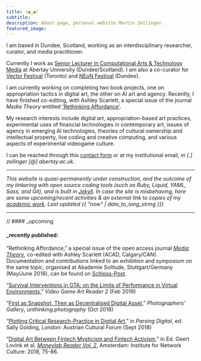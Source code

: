 ```yaml
---
title: (◕‿◕)
subtitle:
description: About page, personal website Martin Zeilinger.
featured_image:
---
```

I am based in Dundee, Scotland, working as an interdisciplinary researcher, curator, and media practitioner.

Currently I work as [Senior Lecturer in Computational Arts & Technology Media](https://rke.abertay.ac.uk/en/persons/martin-zeilinger) at Abertay University (Dundee/Scotland). I am also a co-curator for [Vector Festival](http://vectorfestival.org/) (Toronto) and [NEoN Festival](https://northeastofnorth.com/) (Dundee).

I am currently working on completing two book projects, one on appropriation tactics in digital art, the other on AI art and agency. Recently, I have finished co-editing, with Ashley Scarlett, a special issue of the journal _Media Theory_ entitled ['Rethinking Affordance'](http://journalcontent.mediatheoryjournal.org/index.php/mt/issue/view/4).

My research interests include digital art, appropriation-based art practices, experimental uses of financial technologies in contemporary art, issues of agency in emerging AI technologies, theories of cultural ownership and intellectual property, live coding and creative computing, and various aspects of experimental videogame culture.

I can be reached through this [contact form](/contact) or at my institutional email, _m [.] zeilinger [@] abertay.ac.uk_.

---

_This website is quasi-permanently under construction, and the outcome of my tinkering with open source coding tools (such as Ruby, Liquid, YAML, Sass, and Git), and is built in [Jekyll](https://jekyllrb.com/). In case the site is misbehaving, here are some upcoming/recent activities & an external link to copies of my [academic work](https://anglia.academia.edu/MZ). Last updated {{ "now" | date_to_long_string }})_

---

// #### \_upcoming


#### \_recently published:

“Rethinking Affordance,” a special issue of the open access journal [_Media Theory_](http://journalcontent.mediatheoryjournal.org/index.php/mt/issue/view/4), co-edited with Ashley Scarlett (ACAD, Calgary/CAN). Documentation and contributions linked to an exhibition and symposium on the same topic, organised at Akademie Solitude, Stuttgart/Germany (May/June 2018), can be found on [Schloss-Post][1].

[1]: https:schloss-post.com

“[Survival Interventions in GTA: on the Limits of Performance in Virtual Environments](/blog/survival-interventions-in-gta.html),” _Video Game Art Reader 2_ (Feb 2019)

“[First as Snapshot, Then as Decentralised Digital Asset](/blog/first-as-snapshot-then-as-decentralised-digital-asset.html),” _Photographers' Gallery_, _unthinking.photography_ (Oct 2018)

“[Plotting Critical Research-Practice in Digital Art](/blog/plotting-critical-researchpractice-in-digital-art.html),” in _Parsing Digital_, ed. Sally Golding, London: Austrian Cultural Forum (Sept 2018)

“[Digital Art Between Fintech Mysticism and Fintech Activism](/blog/algomysticism-and-fintech-activism.html),” in Ed. Geert Lovink et al, [_Moneylab Reader Vol. 2_][4], Amsterdam: Institute for Network Culture: 2018, 75-86.

[2]:https://unthinking.photography/articles/first-as-snapshot-then-as-decentralised-digital-asset
[3]:https://www.videogameartgallery.com/vga-reader
[4]:http://networkcultures.org/blog/publication/moneylab-reader-2-overcoming-the-hype/
